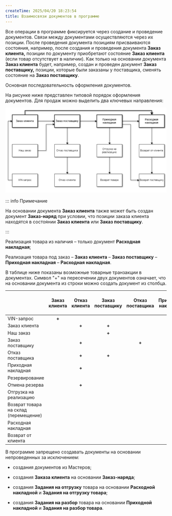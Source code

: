 ```yaml
---
createTime: 2025/04/20 18:23:54
title: Взаимосвязи документов в программе
---
```

Все операции в программе фиксируется через создание и проведение документов. Связи между документами осуществляются через их позиции. После проведения документа позициям присваиваются состояния, например, после создания и проведения документа **Заказ клиента,** позиции по документу приобретают состояние **Заказ клиента** (если товар отсутствует в наличии). Как только на основании документа **Заказ клиента** будет, например, создан и проведен документ **Заказ поставщику,** позиции, которые были заказаны у поставщика, сменять состояние на **Заказ поставщику**.

Основная последовательность оформления документов.

На рисунке ниже представлен типовой порядок оформления документов. Для продаж можно выделить два ключевых направления:

![](../../assets/specification/Aspose.Words.83ab1c44-6b28-430a-a5f2-4d9e6ba1abd4.001.png)

::: info Примечание

На основании документа **Заказ клиента** также может быть создан документ **Заказ-наряд** при условии, что позиции заказа клиента находятся в состоянии **Заказ клиента** или **Заказ поставщику**.

:::

Реализация товара из наличия – только документ **Расходная накладная**;

Реализация товара под заказ – **Заказ клиента** – **Заказ поставщику** – **Приходная накладная** – **Расходная накладная**.

В таблице ниже показаны возможные товарные транзакции в документах. Символ "+" на пересечении двух документов означает, что на основании документа из строки можно создать документ из столбца.

||Заказ клиента|Отказ клиента|Заказ поставщику|Отказ поставщика|Приходная накладная|Резервирование|Отмена резерва|Отгрузка на реализацию|Возврат товара на склад|Расходная накладная|Возврат от клиента|Возврат поставщику|
| :- | :-: | :-: | :-: | :-: | :-: | :-: | :-: | :-: | :-: | :-: | :-: | :-: |
|VIN-запрос|**+**||||||||||||
|Заказ клиента||**+**|**+**|||**+**||||**+**|||
|Наш заказ|||**+**||||||||||
|Заказ поставщику||**+**||**+**|**+**||||||||
|Отказ поставщика||**+**|**+**||**+**||||||||
|Приходная накладная||**+**||||**+**||**+**||**+**||**+**|
|Резервирование|||||||**+**||||||
|Отмена резерва||**+**||||**+**||||**+**|||
|Отгрузка на реализацию|||||||||**+**|**+**|||
|Возврат товара на склад (перемещение)|||||||||||**+**||
|Расходная накладная|||||||||||||
|Возврат от клиента||||||||||||**+**|

В программе запрещено создавать документы на основании непроведенных за исключением:

- создания документов из Мастеров;

- создания **Заказа клиента** на основании **Заказ-наряда**;

- создания **Задания на отгрузку** товара на основании **Расходной накладной** и **Задания на отгрузку товара**;

- создания **Задания на разбор** товара на основании **Приходной накладной** и **Задания на разбор товара**.